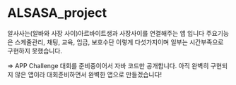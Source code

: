 # ALSASA_project



알사사는(알바와 사장 사이)아르바이트생과 사장사이를 연결해주는 앱 입니다
주요기능은 스케줄관리, 채팅, 교육, 임금, 보호수단 이렇게 다섯가지이며 일부는 시간부족으로 구현하지 못했습니다.


=> APP Challenge 대회를 준비중이어서 자바 코드만 공개합니다. 아직 완벽히 구현되지 않은 앱이라 대회준비하면서 완벽한 앱으로 만들겠습니다!
